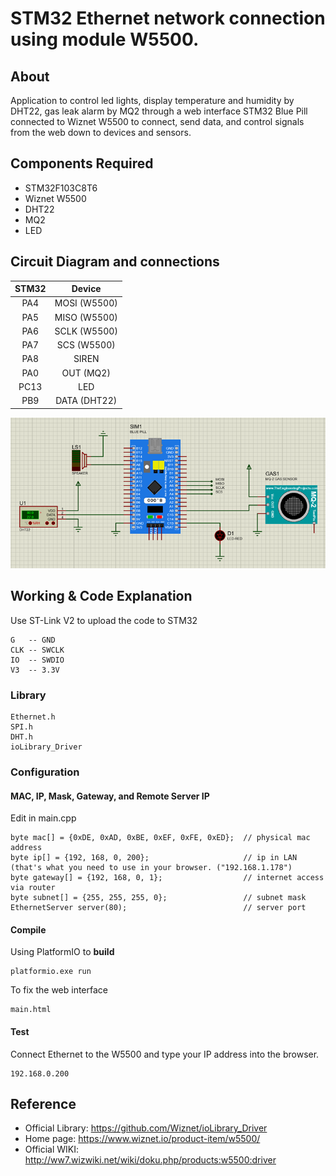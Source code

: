 # STM32 Ethernet network connection using module W5500.
## About
Application to control led lights, display temperature and humidity by DHT22, gas leak alarm by MQ2 through a web interface
STM32 Blue Pill connected to Wiznet W5500 to connect, send data, and control signals from the web down to devices and sensors.

## Components Required
* STM32F103C8T6
* Wiznet W5500
* DHT22
* MQ2
* LED

## Circuit Diagram and connections
| STM32  | Device  |
|:---------:|:---------:|
| PA4  | MOSI (W5500) | 
| PA5  | MISO (W5500) |
| PA6  | SCLK (W5500) |
| PA7  | SCS (W5500) |
| PA8  | SIREN |
| PA0  | OUT (MQ2) |
| PC13 | LED |
| PB9  | DATA (DHT22) |

![](https://github.com/KhoiNghiem/STM32-W5500/blob/main/Images/Sche.png)

## Working & Code Explanation
Use ST-Link V2 to upload the code to STM32
```
G   -- GND
CLK -- SWCLK
IO  -- SWDIO
V3  -- 3.3V
```
### Library
```
Ethernet.h
SPI.h
DHT.h
ioLibrary_Driver
```
### Configuration
#### MAC, IP, Mask, Gateway, and Remote Server IP
Edit in main.cpp
```
byte mac[] = {0xDE, 0xAD, 0xBE, 0xEF, 0xFE, 0xED};  // physical mac address
byte ip[] = {192, 168, 0, 200};                     // ip in LAN (that's what you need to use in your browser. ("192.168.1.178")
byte gateway[] = {192, 168, 0, 1};                  // internet access via router
byte subnet[] = {255, 255, 255, 0};                 // subnet mask
EthernetServer server(80);                          // server port
```

#### Compile
Using PlatformIO to **build**
```
platformio.exe run
```
To fix the web interface
```
main.html
```
#### Test
Connect Ethernet to the W5500 and type your IP address into the browser.
```
192.168.0.200
```
## Reference
* Official Library: https://github.com/Wiznet/ioLibrary_Driver
* Home page: https://www.wiznet.io/product-item/w5500/
* Official WIKI: http://ww7.wizwiki.net/wiki/doku.php/products:w5500:driver

